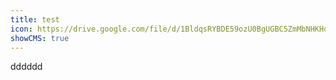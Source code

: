 ```yaml
---
title: test
icon: https://drive.google.com/file/d/1BldqsRYBDE59ozU0BgUGBC5ZmMbNHKHd/view?usp=sharing
showCMS: true
---
```

d﻿ddddd
